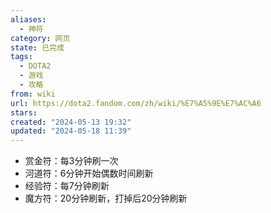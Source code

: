 ```yaml
---
aliases:
  - 神符
category: 网页
state: 已完成
tags:
  - DOTA2
  - 游戏
  - 攻略
from: wiki
url: https://dota2.fandom.com/zh/wiki/%E7%A5%9E%E7%AC%A6
stars: 
created: "2024-05-13 19:32"
updated: "2024-05-18 11:39"
---
```

- 赏金符：每3分钟刷一次
- 河道符：6分钟开始偶数时间刷新
- 经验符：每7分钟刷新
- 魔方符：20分钟刷新，打掉后20分钟刷新
